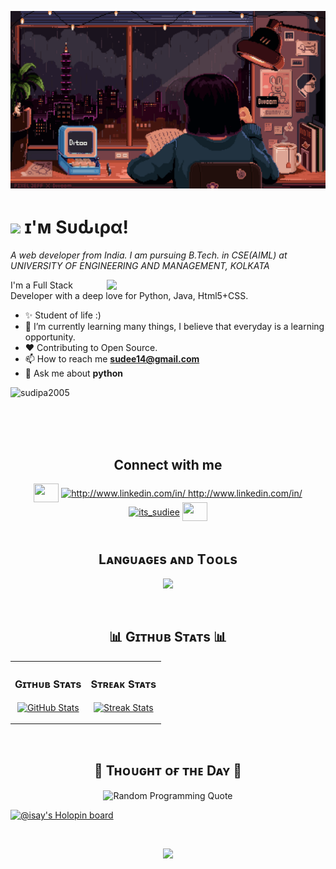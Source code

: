 ![GIF Title](https://github.com/Pujakumari1202/pujakumari1202/blob/main/KIRoKAZE.gif)





<!--Header Name-->
# <img src="https://emojis.slackmojis.com/emojis/images/1531849430/4246/blob-sunglasses.gif?1531849430" width="30"/> ɪ'ᴍ Sυԃιρα! 
*A web developer from India. I am pursuing B.Tech. in CSE(AIML) at UNIVERSITY OF ENGINEERING AND MANAGEMENT, KOLKATA*
<br /> 
<!--Night Owl image-->
<div>
  <img align="right" width="350" src="https://images.hive.blog/p/MG5aEqKFcQi6ksuzVh6JJptBJCL6eFwx2gvRnpcRhTRKgmTKc5WMfwDxhnh4QBSbpJ1YqtBdsJvfhRK341dfdoNZFUrejrU2y?format=match&mode=fit">
</div>


<!--Start Intro-->               
<p align="left">I'm a Full Stack Developer with a deep love for Python, Java, Html5+CSS. </p>

- ✨ Student of life :)
- 🌱 I’m currently learning many things, I believe that everyday is a learning opportunity.
- ❤ Contributing to Open Source.
- 📫 How to reach me **sudee14@gmail.com**
- 💬 Ask me about **python**
<!--End Intro-->




<p align="left"> <img src="https://komarev.com/ghpvc/?username=sudipa2005&label=Profile%20views&color=469dd2&style=plastic" alt="sudipa2005" /> </p>

<p/>  </p>
<br />
<br />
<br />
<!--Connect with me-->       
<h2 align="center">Connect with me</h2> 
<p align="center">
<a href="https://twitter.com/" target="blank"><img align="center" src="https://raw.githubusercontent.com/rahuldkjain/github-profile-readme-generator/master/src/images/icons/Social/twitter.svg" alt="" height="30" width="40" /></a>
<a href="https://linkedin.com/in/http://www.linkedin.com/in/ http://www.linkedin.com/in/" target="blank"><img align="center" src="https://raw.githubusercontent.com/rahuldkjain/github-profile-readme-generator/master/src/images/icons/Social/linked-in-alt.svg" alt="http://www.linkedin.com/in/ http://www.linkedin.com/in/" height="30" width="40" /></a>
<a href="https://instagram.com/its-sudiee" target="blank"><img align="center" src="https://raw.githubusercontent.com/rahuldkjain/github-profile-readme-generator/master/src/images/icons/Social/instagram.svg" alt="its_sudiee" height="30" width="40" /></a>
<a href="https://www.facebook.com/profile.php?id" target="blank"><img align="center" src="https://raw.githubusercontent.com/rahuldkjain/github-profile-readme-generator/master/src/images/icons/Social/facebook.svg" alt="" height="30" width="40" /></a>
<br />
<br />

<!--Languages and Tools Section-->       
<h2 align="center">Lᴀɴɢᴜᴀɢᴇs ᴀɴᴅ Tᴏᴏʟs</h2> 
<p align="center">
<img width="500px"  src="https://skillicons.dev/icons?i=py,java,js,react,git,github,figma,kali,kubernetes,redhat,nodejs,postgres,vscode,docker,postman,linux,bash,aws,googlecloud,cloudflare&perline=10"  />
</p>
<br />

<!--Github stats Table--> 
<h2 align="center">📊 Gɪᴛʜᴜʙ Sᴛᴀᴛs 📊</h2>

<table width="100%">
  <tr>
    <td width="50%">
      <h3 align="center"><strong>Gɪᴛʜᴜʙ Sᴛᴀᴛs</strong></h3>
      <p align="center">
        <a href="https://github.com/sudipa2005">
          <img align="center" src="https://github-readme-stats.vercel.app/api?username=sudipa2005&count_private=true&show_icons=true&theme=nightowl&bg_color=0,000000,441350&title_color=c56a90&text_color=ffffff&rank_icon=github&hide=prs,issues,contribs&show=reviews,prs_merged,prs_merged_percentage" alt="GitHub Stats" />
        </a>
      </p>
    </td>
    <td width="50%">
      <h3 align="center"><strong>Sᴛʀᴇᴀᴋ Sᴛᴀᴛs</strong></h3>
      <p align="center">
        <a href="https://github.com/sudipa2005">
          <img align="center" src="https://streak-stats.demolab.com?user=sudipa2005&theme=nightowl&background=0,000000,441350&fire=ffeb95&ring=ffeb95&sideNums=ffffff&sideLabels=ffffff&dates=c56a90&currStreakNum=ffffff" alt="Streak Stats" />
        </a>
      </p>
    </td>
  </tr>
<!--   <tr> -->
<!--     <td width="50%"> -->
<!--       <h3 align="center"><strong>Lᴀᴛᴇsᴛ Pʀᴏᴊᴇᴄᴛ</strong></h3>
      <p align="center">
        <a href="https://github.com/xcriminal1/xcriminal1">
          <img align="center" width="470" src="https://github-readme-stats.vercel.app/api/pin/?username=xcriminal1&repo=xcriminal1&theme=nightowl&show_owner=true&bg_color=0,000000,441350&title_color=c56a90&text_color=ffffff" alt="Awesome-Dev-Portfolios" />
        </a>
      </p>
    </td>
    <td width="50%">
      <h3 align="center"><strong>Tᴏᴘ Cᴏɴᴛʀɪʙᴜᴛɪᴏɴs</strong></h3>
      <p align="center">
        <a href="https://github.com/xcriminal1"> -->
<!--           <img align="center" src="https://github-contributor-stats.vercel.app/api?username=xcriminal1&limit=3&theme=nightowl&show_owner=true&combine_all_yearly_contributions=false&bg_color=0,000000,441350&title_color=c56a90&text_color=ffffff" alt="Top Repo" />
        </a> -->
<!--       </p> -->
<!--     </td> -->
  </tr>
</table>
<br />


<h2 align="center">🌟 Tʜᴏᴜɢʜᴛ ᴏғ ᴛʜᴇ Dᴀʏ 🌟</h2>
<!-- Random Programming Quote -->
<p align="center">
<img src="https://quotes-github-readme.vercel.app/api?type=horizontal&theme=radical" alt="Random Programming Quote" />
</p>

[![@isay's Holopin board](https://holopin.me/xcriminal1)](https://holopin.io/@xcriminal1)

<br />


<!--Footer--> 
<p align="center">
  <img src="https://capsule-render.vercel.app/api?type=waving&color=gradient&height=65&section=footer"/>
</p>

